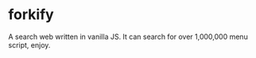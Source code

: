 # forkify

A search web written in vanilla JS. 
It can search for over 1,000,000 menu script, enjoy.
